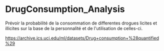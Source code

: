 # DrugConsumption_Analysis
Prévoir la probabilité de la consommation de differentes drogues licites et illicites sur la base de la personnalité et de l'utilisation de celles-ci.

https://archive.ics.uci.edu/ml/datasets/Drug+consumption+%28quantified%29
